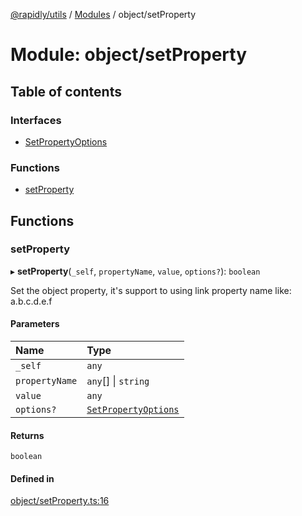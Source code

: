[@rapidly/utils](../README.md) / [Modules](../modules.md) / object/setProperty

# Module: object/setProperty

## Table of contents

### Interfaces

- [SetPropertyOptions](../interfaces/object_setProperty.SetPropertyOptions.md)

### Functions

- [setProperty](object_setProperty.md#setproperty)

## Functions

### setProperty

▸ **setProperty**(`_self`, `propertyName`, `value`, `options?`): `boolean`

Set the object property, it's support to using link property name like: a.b.c.d.e.f

#### Parameters

| Name | Type |
| :------ | :------ |
| `_self` | `any` |
| `propertyName` | `any`[] \| `string` |
| `value` | `any` |
| `options?` | [`SetPropertyOptions`](../interfaces/object_setProperty.SetPropertyOptions.md) |

#### Returns

`boolean`

#### Defined in

[object/setProperty.ts:16](https://github.com/canguser/rapidly-utils/blob/09ac0e9/main/object/setProperty.ts#L16)
